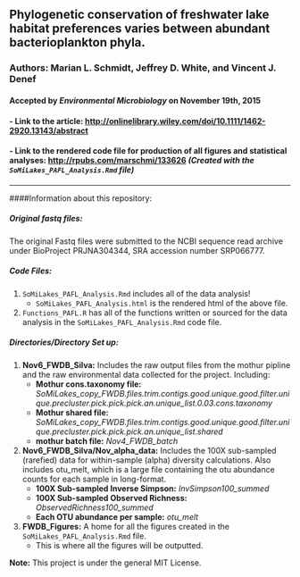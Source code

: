 ## Phylogenetic conservation of freshwater lake habitat preferences varies between abundant bacterioplankton phyla.

###  **Authors:** Marian L. Schmidt, Jeffrey D. White, and Vincent J. Denef  



#### Accepted by _Environmental Microbiology_ on November 19th, 2015  

#### - Link to the article: <a href="http://onlinelibrary.wiley.com/doi/10.1111/1462-2920.13143/abstract" target="_blank">http://onlinelibrary.wiley.com/doi/10.1111/1462-2920.13143/abstract</a>  

#### - Link to the rendered code file for production of all figures and statistical analyses: <a href="http://rpubs.com/marschmi/133626" target="_blank">http://rpubs.com/marschmi/133626</a> _(Created with the `SoMiLakes_PAFL_Analysis.Rmd` file)_

**********


####Information about this repository:  

##### **Original fastq files:**
The original Fastq files were submitted to the NCBI sequence read archive under BioProject PRJNA304344, SRA accession number SRP066777.


##### **Code Files:**
1. `SoMiLakes_PAFL_Analysis.Rmd` includes all of the data analysis!  
      - `SoMiLakes_PAFL_Analysis.html` is the rendered html of the above file.
2. `Functions_PAFL.R` has all of the functions written or sourced for the data analysis in the `SoMiLakes_PAFL_Analysis.Rmd` code file.  


##### **Directories/Directory Set up:**
1. **Nov6_FWDB_Silva:**  Includes the raw output files from the mothur pipline and the raw environmental data collected for the project.  Including: 
    -  **Mothur cons.taxonomy file:**  *SoMiLakes_copy_FWDB.files.trim.contigs.good.unique.good.filter.unique.precluster.pick.pick.pick.an.unique_list.0.03.cons.taxonomy*  
    -  **Mothur shared file:**  *SoMiLakes_copy_FWDB.files.trim.contigs.good.unique.good.filter.unique.precluster.pick.pick.pick.an.unique_list.shared*  
    -  **mothur batch file:**  *Nov4_FWDB_batch*  
2. **Nov6_FWDB_Silva/Nov_alpha_data:**  Includes the 100X sub-sampled (rarefied) data for within-sample (alpha) diversity calculations.  Also includes otu_melt, which is a large file containing the otu abundance counts for each sample in long-format.  
    -  **100X Sub-sampled Inverse Simpson:** *InvSimpson100_summed*  
    -  **100X Sub-sampled Observed Richness:** *ObservedRichness100_summed*  
    -  **Each OTU abundance per sample:** *otu_melt*
3. **FWDB_Figures:**  A home for all the figures created in the `SoMiLakes_PAFL_Analysis.Rmd` file.  
    - This is where all the figures will be outputted.



**Note:**  This project is under the general MIT License.
